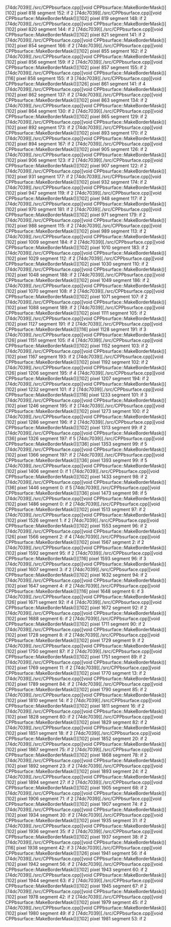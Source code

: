 [74dc7039][./src/CPPbsurface.cpp][void CPPbsurface::MakeBorderMask()][102]      pixel 818       segment 152:   if 2
[74dc7039][./src/CPPbsurface.cpp][void CPPbsurface::MakeBorderMask()][102]      pixel 819       segment 148:   if 2
[74dc7039][./src/CPPbsurface.cpp][void CPPbsurface::MakeBorderMask()][102]      pixel 820       segment 144:   if 2
[74dc7039][./src/CPPbsurface.cpp][void CPPbsurface::MakeBorderMask()][102]      pixel 821       segment 141:   if 2
[74dc7039][./src/CPPbsurface.cpp][void CPPbsurface::MakeBorderMask()][102]      pixel 854       segment 166:   if 2
[74dc7039][./src/CPPbsurface.cpp][void CPPbsurface::MakeBorderMask()][102]      pixel 855       segment 162:   if 2
[74dc7039][./src/CPPbsurface.cpp][void CPPbsurface::MakeBorderMask()][102]      pixel 856       segment 159:   if 2
[74dc7039][./src/CPPbsurface.cpp][void CPPbsurface::MakeBorderMask()][102]      pixel 857       segment 155:   if 2
[74dc7039][./src/CPPbsurface.cpp][void CPPbsurface::MakeBorderMask()][116]      pixel 858       segment 155:   if 3
[74dc7039][./src/CPPbsurface.cpp][void CPPbsurface::MakeBorderMask()][126]      pixel 861       segment 141:   if 4
[74dc7039][./src/CPPbsurface.cpp][void CPPbsurface::MakeBorderMask()][102]      pixel 862       segment 137:   if 2
[74dc7039][./src/CPPbsurface.cpp][void CPPbsurface::MakeBorderMask()][102]      pixel 863       segment 134:   if 2
[74dc7039][./src/CPPbsurface.cpp][void CPPbsurface::MakeBorderMask()][102]      pixel 864       segment 130:   if 2
[74dc7039][./src/CPPbsurface.cpp][void CPPbsurface::MakeBorderMask()][102]      pixel 865       segment 129:   if 2
[74dc7039][./src/CPPbsurface.cpp][void CPPbsurface::MakeBorderMask()][102]      pixel 892       segment 173:   if 2
[74dc7039][./src/CPPbsurface.cpp][void CPPbsurface::MakeBorderMask()][102]      pixel 893       segment 170:   if 2
[74dc7039][./src/CPPbsurface.cpp][void CPPbsurface::MakeBorderMask()][102]      pixel 894       segment 167:   if 2
[74dc7039][./src/CPPbsurface.cpp][void CPPbsurface::MakeBorderMask()][102]      pixel 905       segment 126:   if 2
[74dc7039][./src/CPPbsurface.cpp][void CPPbsurface::MakeBorderMask()][102]      pixel 906       segment 123:   if 2
[74dc7039][./src/CPPbsurface.cpp][void CPPbsurface::MakeBorderMask()][102]      pixel 907       segment 122:   if 2
[74dc7039][./src/CPPbsurface.cpp][void CPPbsurface::MakeBorderMask()][102]      pixel 931       segment 177:   if 2
[74dc7039][./src/CPPbsurface.cpp][void CPPbsurface::MakeBorderMask()][102]      pixel 932       segment 174:   if 2
[74dc7039][./src/CPPbsurface.cpp][void CPPbsurface::MakeBorderMask()][102]      pixel 947       segment 119:   if 2
[74dc7039][./src/CPPbsurface.cpp][void CPPbsurface::MakeBorderMask()][102]      pixel 948       segment 117:   if 2
[74dc7039][./src/CPPbsurface.cpp][void CPPbsurface::MakeBorderMask()][102]      pixel 970       segment 181:   if 2
[74dc7039][./src/CPPbsurface.cpp][void CPPbsurface::MakeBorderMask()][102]      pixel 971       segment 179:   if 2
[74dc7039][./src/CPPbsurface.cpp][void CPPbsurface::MakeBorderMask()][102]      pixel 988       segment 115:   if 2
[74dc7039][./src/CPPbsurface.cpp][void CPPbsurface::MakeBorderMask()][102]      pixel 989       segment 113:   if 2
[74dc7039][./src/CPPbsurface.cpp][void CPPbsurface::MakeBorderMask()][102]      pixel 1009      segment 184:   if 2
[74dc7039][./src/CPPbsurface.cpp][void CPPbsurface::MakeBorderMask()][102]      pixel 1010      segment 183:   if 2
[74dc7039][./src/CPPbsurface.cpp][void CPPbsurface::MakeBorderMask()][102]      pixel 1029      segment 112:   if 2
[74dc7039][./src/CPPbsurface.cpp][void CPPbsurface::MakeBorderMask()][102]      pixel 1030      segment 110:   if 2
[74dc7039][./src/CPPbsurface.cpp][void CPPbsurface::MakeBorderMask()][102]      pixel 1048      segment 188:   if 2
[74dc7039][./src/CPPbsurface.cpp][void CPPbsurface::MakeBorderMask()][102]      pixel 1049      segment 186:   if 2
[74dc7039][./src/CPPbsurface.cpp][void CPPbsurface::MakeBorderMask()][102]      pixel 1070      segment 108:   if 2
[74dc7039][./src/CPPbsurface.cpp][void CPPbsurface::MakeBorderMask()][102]      pixel 1071      segment 107:   if 2
[74dc7039][./src/CPPbsurface.cpp][void CPPbsurface::MakeBorderMask()][102]      pixel 1088      segment 189:   if 2
[74dc7039][./src/CPPbsurface.cpp][void CPPbsurface::MakeBorderMask()][102]      pixel 1111      segment 105:   if 2
[74dc7039][./src/CPPbsurface.cpp][void CPPbsurface::MakeBorderMask()][102]      pixel 1127      segment 191:   if 2
[74dc7039][./src/CPPbsurface.cpp][void CPPbsurface::MakeBorderMask()][116]      pixel 1128      segment 191:   if 3
[74dc7039][./src/CPPbsurface.cpp][void CPPbsurface::MakeBorderMask()][126]      pixel 1151      segment 105:   if 4
[74dc7039][./src/CPPbsurface.cpp][void CPPbsurface::MakeBorderMask()][102]      pixel 1152      segment 103:   if 2
[74dc7039][./src/CPPbsurface.cpp][void CPPbsurface::MakeBorderMask()][102]      pixel 1167      segment 193:   if 2
[74dc7039][./src/CPPbsurface.cpp][void CPPbsurface::MakeBorderMask()][102]      pixel 1192      segment 102:   if 2
[74dc7039][./src/CPPbsurface.cpp][void CPPbsurface::MakeBorderMask()][126]      pixel 1206      segment 195:   if 4
[74dc7039][./src/CPPbsurface.cpp][void CPPbsurface::MakeBorderMask()][102]      pixel 1207      segment 194:   if 2
[74dc7039][./src/CPPbsurface.cpp][void CPPbsurface::MakeBorderMask()][102]      pixel 1232      segment 101:   if 2
[74dc7039][./src/CPPbsurface.cpp][void CPPbsurface::MakeBorderMask()][116]      pixel 1233      segment 101:   if 3
[74dc7039][./src/CPPbsurface.cpp][void CPPbsurface::MakeBorderMask()][102]      pixel 1246      segment 195:   if 2
[74dc7039][./src/CPPbsurface.cpp][void CPPbsurface::MakeBorderMask()][102]      pixel 1273      segment 100:   if 2
[74dc7039][./src/CPPbsurface.cpp][void CPPbsurface::MakeBorderMask()][102]      pixel 1286      segment 196:   if 2
[74dc7039][./src/CPPbsurface.cpp][void CPPbsurface::MakeBorderMask()][102]      pixel 1313      segment 99:    if 2
[74dc7039][./src/CPPbsurface.cpp][void CPPbsurface::MakeBorderMask()][136]      pixel 1326      segment 197:   if 5
[74dc7039][./src/CPPbsurface.cpp][void CPPbsurface::MakeBorderMask()][136]      pixel 1353      segment 99:    if 5
[74dc7039][./src/CPPbsurface.cpp][void CPPbsurface::MakeBorderMask()][102]      pixel 1366      segment 197:   if 2
[74dc7039][./src/CPPbsurface.cpp][void CPPbsurface::MakeBorderMask()][136]      pixel 1393      segment 99:    if 5
[74dc7039][./src/CPPbsurface.cpp][void CPPbsurface::MakeBorderMask()][102]      pixel 1406      segment 0:     if 1
[74dc7039][./src/CPPbsurface.cpp][void CPPbsurface::MakeBorderMask()][102]      pixel 1433      segment 98:    if 2
[74dc7039][./src/CPPbsurface.cpp][void CPPbsurface::MakeBorderMask()][136]      pixel 1446      segment 0:     if 5
[74dc7039][./src/CPPbsurface.cpp][void CPPbsurface::MakeBorderMask()][136]      pixel 1473      segment 98:    if 5
[74dc7039][./src/CPPbsurface.cpp][void CPPbsurface::MakeBorderMask()][102]      pixel 1486      segment 0:     if 2
[74dc7039][./src/CPPbsurface.cpp][void CPPbsurface::MakeBorderMask()][102]      pixel 1513      segment 97:    if 2
[74dc7039][./src/CPPbsurface.cpp][void CPPbsurface::MakeBorderMask()][102]      pixel 1526      segment 1:     if 2
[74dc7039][./src/CPPbsurface.cpp][void CPPbsurface::MakeBorderMask()][102]      pixel 1553      segment 96:    if 2
[74dc7039][./src/CPPbsurface.cpp][void CPPbsurface::MakeBorderMask()][126]      pixel 1566      segment 2:     if 4
[74dc7039][./src/CPPbsurface.cpp][void CPPbsurface::MakeBorderMask()][102]      pixel 1567      segment 2:     if 2
[74dc7039][./src/CPPbsurface.cpp][void CPPbsurface::MakeBorderMask()][102]      pixel 1592      segment 95:    if 2
[74dc7039][./src/CPPbsurface.cpp][void CPPbsurface::MakeBorderMask()][116]      pixel 1593      segment 96:    if 3
[74dc7039][./src/CPPbsurface.cpp][void CPPbsurface::MakeBorderMask()][102]      pixel 1607      segment 3:     if 2
[74dc7039][./src/CPPbsurface.cpp][void CPPbsurface::MakeBorderMask()][102]      pixel 1632      segment 94:    if 2
[74dc7039][./src/CPPbsurface.cpp][void CPPbsurface::MakeBorderMask()][102]      pixel 1647      segment 4:     if 2
[74dc7039][./src/CPPbsurface.cpp][void CPPbsurface::MakeBorderMask()][116]      pixel 1648      segment 6:     if 3
[74dc7039][./src/CPPbsurface.cpp][void CPPbsurface::MakeBorderMask()][126]      pixel 1671      segment 92:    if 4
[74dc7039][./src/CPPbsurface.cpp][void CPPbsurface::MakeBorderMask()][102]      pixel 1672      segment 92:    if 2
[74dc7039][./src/CPPbsurface.cpp][void CPPbsurface::MakeBorderMask()][102]      pixel 1688      segment 6:     if 2
[74dc7039][./src/CPPbsurface.cpp][void CPPbsurface::MakeBorderMask()][102]      pixel 1711      segment 90:    if 2
[74dc7039][./src/CPPbsurface.cpp][void CPPbsurface::MakeBorderMask()][102]      pixel 1728      segment 8:     if 2
[74dc7039][./src/CPPbsurface.cpp][void CPPbsurface::MakeBorderMask()][102]      pixel 1729      segment 9:     if 2
[74dc7039][./src/CPPbsurface.cpp][void CPPbsurface::MakeBorderMask()][102]      pixel 1750      segment 87:    if 2
[74dc7039][./src/CPPbsurface.cpp][void CPPbsurface::MakeBorderMask()][102]      pixel 1751      segment 89:    if 2
[74dc7039][./src/CPPbsurface.cpp][void CPPbsurface::MakeBorderMask()][102]      pixel 1769      segment 11:    if 2
[74dc7039][./src/CPPbsurface.cpp][void CPPbsurface::MakeBorderMask()][102]      pixel 1770      segment 13:    if 2
[74dc7039][./src/CPPbsurface.cpp][void CPPbsurface::MakeBorderMask()][102]      pixel 1789      segment 84:    if 2
[74dc7039][./src/CPPbsurface.cpp][void CPPbsurface::MakeBorderMask()][102]      pixel 1790      segment 85:    if 2
[74dc7039][./src/CPPbsurface.cpp][void CPPbsurface::MakeBorderMask()][102]      pixel 1810      segment 14:    if 2
[74dc7039][./src/CPPbsurface.cpp][void CPPbsurface::MakeBorderMask()][102]      pixel 1811      segment 16:    if 2
[74dc7039][./src/CPPbsurface.cpp][void CPPbsurface::MakeBorderMask()][102]      pixel 1828      segment 80:    if 2
[74dc7039][./src/CPPbsurface.cpp][void CPPbsurface::MakeBorderMask()][102]      pixel 1829      segment 82:    if 2
[74dc7039][./src/CPPbsurface.cpp][void CPPbsurface::MakeBorderMask()][102]      pixel 1851      segment 18:    if 2
[74dc7039][./src/CPPbsurface.cpp][void CPPbsurface::MakeBorderMask()][102]      pixel 1852      segment 20:    if 2
[74dc7039][./src/CPPbsurface.cpp][void CPPbsurface::MakeBorderMask()][102]      pixel 1867      segment 75:    if 2
[74dc7039][./src/CPPbsurface.cpp][void CPPbsurface::MakeBorderMask()][102]      pixel 1868      segment 78:    if 2
[74dc7039][./src/CPPbsurface.cpp][void CPPbsurface::MakeBorderMask()][102]      pixel 1892      segment 23:    if 2
[74dc7039][./src/CPPbsurface.cpp][void CPPbsurface::MakeBorderMask()][102]      pixel 1893      segment 24:    if 2
[74dc7039][./src/CPPbsurface.cpp][void CPPbsurface::MakeBorderMask()][102]      pixel 1894      segment 27:    if 2
[74dc7039][./src/CPPbsurface.cpp][void CPPbsurface::MakeBorderMask()][102]      pixel 1905      segment 68:    if 2
[74dc7039][./src/CPPbsurface.cpp][void CPPbsurface::MakeBorderMask()][102]      pixel 1906      segment 71:    if 2
[74dc7039][./src/CPPbsurface.cpp][void CPPbsurface::MakeBorderMask()][102]      pixel 1907      segment 74:    if 2
[74dc7039][./src/CPPbsurface.cpp][void CPPbsurface::MakeBorderMask()][102]      pixel 1934      segment 30:    if 2
[74dc7039][./src/CPPbsurface.cpp][void CPPbsurface::MakeBorderMask()][102]      pixel 1935      segment 31:    if 2
[74dc7039][./src/CPPbsurface.cpp][void CPPbsurface::MakeBorderMask()][102]      pixel 1936      segment 35:    if 2
[74dc7039][./src/CPPbsurface.cpp][void CPPbsurface::MakeBorderMask()][102]      pixel 1937      segment 38:    if 2
[74dc7039][./src/CPPbsurface.cpp][void CPPbsurface::MakeBorderMask()][116]      pixel 1938      segment 42:    if 3
[74dc7039][./src/CPPbsurface.cpp][void CPPbsurface::MakeBorderMask()][126]      pixel 1941      segment 56:    if 4
[74dc7039][./src/CPPbsurface.cpp][void CPPbsurface::MakeBorderMask()][102]      pixel 1942      segment 56:    if 2
[74dc7039][./src/CPPbsurface.cpp][void CPPbsurface::MakeBorderMask()][102]      pixel 1943      segment 60:    if 2
[74dc7039][./src/CPPbsurface.cpp][void CPPbsurface::MakeBorderMask()][102]      pixel 1944      segment 63:    if 2
[74dc7039][./src/CPPbsurface.cpp][void CPPbsurface::MakeBorderMask()][102]      pixel 1945      segment 67:    if 2
[74dc7039][./src/CPPbsurface.cpp][void CPPbsurface::MakeBorderMask()][102]      pixel 1978      segment 42:    if 2
[74dc7039][./src/CPPbsurface.cpp][void CPPbsurface::MakeBorderMask()][102]      pixel 1979      segment 45:    if 2
[74dc7039][./src/CPPbsurface.cpp][void CPPbsurface::MakeBorderMask()][102]      pixel 1980      segment 49:    if 2
[74dc7039][./src/CPPbsurface.cpp][void CPPbsurface::MakeBorderMask()][102]      pixel 1981      segment 53:    if 2
